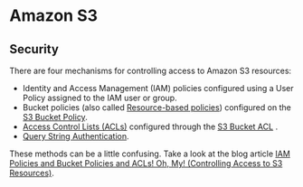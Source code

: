 # Amazon S3

## Security

There are four mechanisms for controlling access to Amazon S3 resources:

* Identity and Access Management (IAM) policies configured using a User Policy assigned to the IAM user or group.
* Bucket policies (also called [Resource-based policies](https://docs.aws.amazon.com/IAM/latest/UserGuide/access_policies.html)) configured on the [S3 Bucket Policy](https://docs.aws.amazon.com/AmazonS3/latest/user-guide/add-bucket-policy.html).
* [Access Control Lists (ACLs)](https://docs.aws.amazon.com/AmazonS3/latest/dev/acl-overview.html) configured through the [S3 Bucket ACL](https://docs.aws.amazon.com/AmazonS3/latest/user-guide/set-bucket-permissions.html) .
* [Query String Authentication](https://docs.aws.amazon.com/AmazonS3/latest/API/sigv4-query-string-auth.html).

These methods can be a little confusing. Take a look at the blog article [IAM Policies and Bucket Policies and ACLs! Oh, My! (Controlling Access to S3 Resources)](https://aws.amazon.com/blogs/security/iam-policies-and-bucket-policies-and-acls-oh-my-controlling-access-to-s3-resources/).
